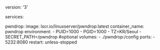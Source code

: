version: '3'

services:

  pwndrop:
    image: lscr.io/linuxserver/pwndrop:latest
    container_name: pwndrop
    environment:
      - PUID=1000
      - PGID=1000
      - TZ=KR/Seoul
      - SECRET_PATH=/pwndrop #optional
    volumes:
      - ./pwndrop:/config
    ports:
      - 5232:8080
    restart: unless-stopped
